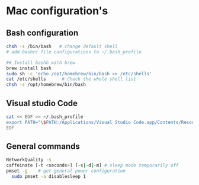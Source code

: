 # Mac configuration's

## Bash configuration

```sh
chsh -s /bin/bash   # change default shell
# add bashrc file configurations to ~/.bash_profile

## Install bashh with brew
brew install bash
sudo sh -c 'echo /opt/homebrew/bin/bash >> /etc/shells'
cat /etc/shells      # Check the whole shell list
chsh -s /opt/homebrew/bin/bash
```


## Visual studio Code

```bash
cat << EOF >> ~/.bash_profile
export PATH="\$PATH:/Applications/Visual Studio Code.app/Contents/Resources/app/bin"
EOF
```

## General commands

```bash
NetworkQuality -s
caffeinate [-t <seconds>] [-s|-d|-m] # sleep mode temporarily off
pmset -g    # get general power configuration
  sudo pmset -a disablesleep 1
```
